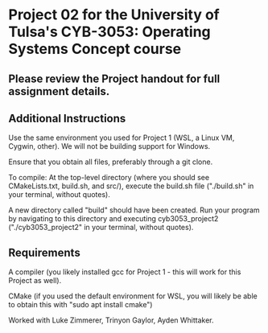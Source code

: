 # Project 02 for the University of Tulsa's CYB-3053: Operating Systems Concept course

## Please review the Project handout for full assignment details.

## Additional Instructions

Use the same environment you used for Project 1 (WSL, a Linux VM, Cygwin, other). We will not be building support for Windows.

Ensure that you obtain all files, preferably through a git clone.

To compile: At the top-level directory (where you should see CMakeLists.txt, build.sh, and src/), execute the build.sh file ("./build.sh" in your terminal, without quotes).

A new directory called "build" should have been created. Run your program by navigating to this directory and executing cyb3053_project2 ("./cyb3053_project2" in your terminal, without quotes).

## Requirements

A compiler (you likely installed gcc for Project 1 - this will work for this Project as well).

CMake (if you used the default environment for WSL, you will likely be able to obtain this with "sudo apt install cmake")

Worked with Luke Zimmerer, Trinyon Gaylor, Ayden Whittaker.